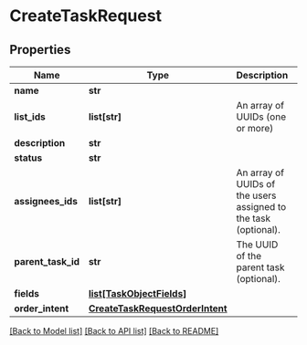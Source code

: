 # CreateTaskRequest

## Properties
Name | Type | Description | Notes
------------ | ------------- | ------------- | -------------
**name** | **str** |  | 
**list_ids** | **list[str]** | An array of UUIDs (one or more) | 
**description** | **str** |  | [optional] 
**status** | **str** |  | [optional] 
**assignees_ids** | **list[str]** | An array of UUIDs of the users assigned to the task (optional). | [optional] 
**parent_task_id** | **str** | The UUID of the parent task (optional). | [optional] 
**fields** | [**list[TaskObjectFields]**](TaskObjectFields.md) |  | [optional] 
**order_intent** | [**CreateTaskRequestOrderIntent**](CreateTaskRequestOrderIntent.md) |  | [optional] 

[[Back to Model list]](../README.md#documentation-for-models) [[Back to API list]](../README.md#documentation-for-api-endpoints) [[Back to README]](../README.md)

